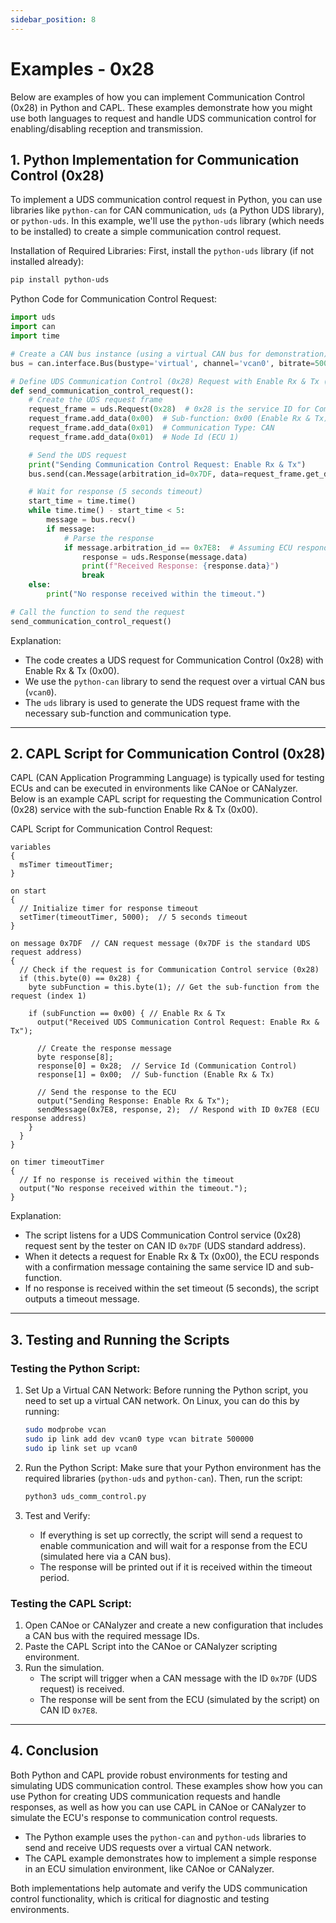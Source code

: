 ```yaml
---
sidebar_position: 8
---
```


# Examples - 0x28

Below are examples of how you can implement Communication Control (0x28) in Python and CAPL. These examples demonstrate how you might use both languages to request and handle UDS communication control for enabling/disabling reception and transmission.

## 1. Python Implementation for Communication Control (0x28)

To implement a UDS communication control request in Python, you can use libraries like `python-can` for CAN communication, `uds` (a Python UDS library), or `python-uds`. In this example, we'll use the `python-uds` library (which needs to be installed) to create a simple communication control request.

Installation of Required Libraries:
First, install the `python-uds` library (if not installed already):
```bash
pip install python-uds
```

Python Code for Communication Control Request:

```python
import uds
import can
import time

# Create a CAN bus instance (using a virtual CAN bus for demonstration)
bus = can.interface.Bus(bustype='virtual', channel='vcan0', bitrate=500000)

# Define UDS Communication Control (0x28) Request with Enable Rx & Tx (0x00)
def send_communication_control_request():
    # Create the UDS request frame
    request_frame = uds.Request(0x28)  # 0x28 is the service ID for Communication Control
    request_frame.add_data(0x00)  # Sub-function: 0x00 (Enable Rx & Tx)
    request_frame.add_data(0x01)  # Communication Type: CAN
    request_frame.add_data(0x01)  # Node Id (ECU 1)

    # Send the UDS request
    print("Sending Communication Control Request: Enable Rx & Tx")
    bus.send(can.Message(arbitration_id=0x7DF, data=request_frame.get_data(), is_extended_id=False))

    # Wait for response (5 seconds timeout)
    start_time = time.time()
    while time.time() - start_time < 5:
        message = bus.recv()
        if message:
            # Parse the response
            if message.arbitration_id == 0x7E8:  # Assuming ECU responds with ID 0x7E8
                response = uds.Response(message.data)
                print(f"Received Response: {response.data}")
                break
    else:
        print("No response received within the timeout.")

# Call the function to send the request
send_communication_control_request()
```

Explanation:
- The code creates a UDS request for Communication Control (0x28) with Enable Rx & Tx (0x00).
- We use the `python-can` library to send the request over a virtual CAN bus (`vcan0`).
- The `uds` library is used to generate the UDS request frame with the necessary sub-function and communication type.

---

## 2. CAPL Script for Communication Control (0x28)

CAPL (CAN Application Programming Language) is typically used for testing ECUs and can be executed in environments like CANoe or CANalyzer. Below is an example CAPL script for requesting the Communication Control (0x28) service with the sub-function Enable Rx & Tx (0x00).

CAPL Script for Communication Control Request:

```capl
variables
{
  msTimer timeoutTimer;
}

on start
{
  // Initialize timer for response timeout
  setTimer(timeoutTimer, 5000);  // 5 seconds timeout
}

on message 0x7DF  // CAN request message (0x7DF is the standard UDS request address)
{
  // Check if the request is for Communication Control service (0x28)
  if (this.byte(0) == 0x28) {
    byte subFunction = this.byte(1); // Get the sub-function from the request (index 1)
    
    if (subFunction == 0x00) { // Enable Rx & Tx
      output("Received UDS Communication Control Request: Enable Rx & Tx");

      // Create the response message
      byte response[8];
      response[0] = 0x28;  // Service Id (Communication Control)
      response[1] = 0x00;  // Sub-function (Enable Rx & Tx)

      // Send the response to the ECU
      output("Sending Response: Enable Rx & Tx");
      sendMessage(0x7E8, response, 2);  // Respond with ID 0x7E8 (ECU response address)
    }
  }
}

on timer timeoutTimer
{
  // If no response is received within the timeout
  output("No response received within the timeout.");
}

```

Explanation:
- The script listens for a UDS Communication Control service (0x28) request sent by the tester on CAN ID `0x7DF` (UDS standard address).
- When it detects a request for Enable Rx & Tx (0x00), the ECU responds with a confirmation message containing the same service ID and sub-function.
- If no response is received within the set timeout (5 seconds), the script outputs a timeout message.

---

## 3. Testing and Running the Scripts

### Testing the Python Script:
1. Set Up a Virtual CAN Network:
   Before running the Python script, you need to set up a virtual CAN network. On Linux, you can do this by running:
   ```bash
   sudo modprobe vcan
   sudo ip link add dev vcan0 type vcan bitrate 500000
   sudo ip link set up vcan0
   ```

2. Run the Python Script:
   Make sure that your Python environment has the required libraries (`python-uds` and `python-can`). Then, run the script:
   ```bash
   python3 uds_comm_control.py
   ```

3. Test and Verify:
   - If everything is set up correctly, the script will send a request to enable communication and will wait for a response from the ECU (simulated here via a CAN bus).
   - The response will be printed out if it is received within the timeout period.

### Testing the CAPL Script:
1. Open CANoe or CANalyzer and create a new configuration that includes a CAN bus with the required message IDs.
2. Paste the CAPL Script into the CANoe or CANalyzer scripting environment.
3. Run the simulation.
   - The script will trigger when a CAN message with the ID `0x7DF` (UDS request) is received.
   - The response will be sent from the ECU (simulated by the script) on CAN ID `0x7E8`.

---

## 4. Conclusion

Both Python and CAPL provide robust environments for testing and simulating UDS communication control. These examples show how you can use Python for creating UDS communication requests and handle responses, as well as how you can use CAPL in CANoe or CANalyzer to simulate the ECU's response to communication control requests.

- The Python example uses the `python-can` and `python-uds` libraries to send and receive UDS requests over a virtual CAN network.
- The CAPL example demonstrates how to implement a simple response in an ECU simulation environment, like CANoe or CANalyzer.

Both implementations help automate and verify the UDS communication control functionality, which is critical for diagnostic and testing environments.